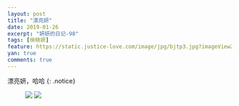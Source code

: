 ```yaml
---
layout: post
title: "漂亮妍"
date: 2019-01-26
excerpt: "妍妍的日记-98"
tags: [徐晓妍]
feature: https://static.justice-love.com/image/jpg/bjtp3.jpg?imageView2/1/w/1200/h/500
yan: true
comments: true
---
```

漂亮妍，哈哈
{: .notice}
<figure>
    <img src="{{ site.staticUrl }}/yanyan/image/piaoliangdaodan1.jpeg?imageslim&imageMogr2/auto-orient" />
    <img src="{{ site.staticUrl }}/yanyan/image/piaoliangdaodan2.jpeg?imageslim&imageMogr2/auto-orient" />
</figure>
